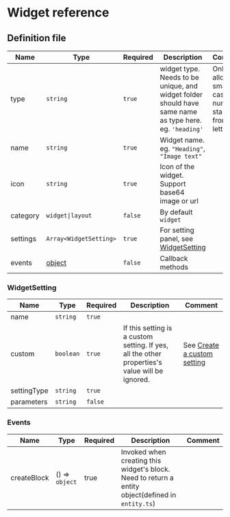 Widget reference
==========

Definition file
-------

| Name | Type | Required | Description | Comment |
|------|------|----------|-------------|------|
|  type    |  `string`    |    `true`      |  widget type. Needs to be unique, and widget folder should have same name as type here.  eg.  `'heading'`        |   Only allow small case, -, numbers, starting from letter    |
|  name    |  `string`    |    `true`      |   Widget name. eg. `"Heading"`, `"Image text"`          |      |
|  icon    |  `string`    |    `true`      |   Icon of the widget. Support base64 image or url          |      |
|  category    |  `widget\|layout`    |   `false`       |    By default `widget`         |      |
|  settings    |  `Array<WidgetSetting>`    |   `true`       |    For setting panel, see [WidgetSetting](#widgetsetting)         |      |
|  events    |  [object](#events)    |    `false`      |     Callback methods        |      |



### WidgetSetting


| Name | Type | Required | Description | Comment |
|------|------|----------|-------------|------|
|  name    |  `string`    |    `true`      |             |      |
|  custom    |  `boolean`    |    `true`      |   If this setting is a custom setting. If yes, all the other properties's value will be ignored.          |  See [Create a custom setting](./)    |
|  settingType    |  `string`    |    `true`      |             |      |
|  parameters    |  `string`    |    `false`      |             |      |



### Events

| Name | Type | Required | Description | Comment |
|------|------|----------|-------------|------|
|  createBlock    |  () => `object`    | true |  Invoked when creating this widget's block. Need to return a entity object(defined in `entity.ts`)      |             |
